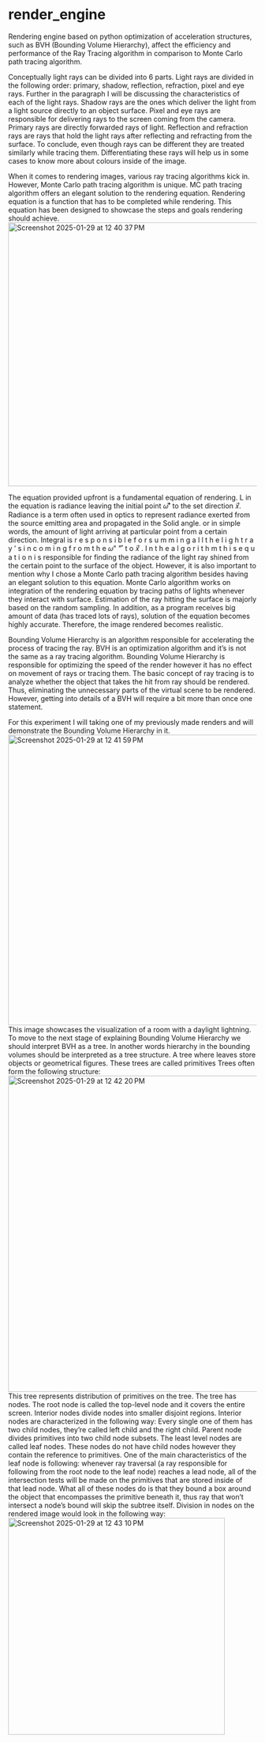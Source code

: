 # render_engine
Rendering engine based on python 
optimization of acceleration structures, such as BVH (Bounding Volume Hierarchy), affect the efficiency and performance of the Ray Tracing algorithm in comparison to Monte Carlo path tracing algorithm. 

Conceptually light rays can be divided into 6 parts. Light rays are divided in the following order:
primary, shadow, reflection, refraction, pixel and eye rays. Further in the paragraph I will be discussing the characteristics of each of the light rays.
Shadow rays are the ones which deliver the light from a light source directly to an object surface. Pixel and eye rays are responsible for delivering rays to the screen coming from the camera. Primary rays are directly forwarded rays of light. Reflection and refraction rays are rays that hold the light rays after reflecting and refracting from the surface. To conclude, even though rays can be different they are treated similarly while tracing them. Differentiating these rays will help us in some cases to know more about colours inside of the image.

When it comes to rendering images, various ray tracing algorithms kick in. However, Monte Carlo
path tracing algorithm is unique. MC path tracing algorithm offers an elegant solution to the rendering equation. Rendering equation is a function that has to be completed while rendering. This equation has been designed to showcase the steps and goals rendering should achieve.
<img width="534" alt="Screenshot 2025-01-29 at 12 40 37 PM" src="https://github.com/user-attachments/assets/355f9d3c-bf54-4ea6-ada9-3853450efc77" />

The equation provided upfront is a fundamental equation of rendering. L in the equation is radiance leaving the initial point 𝜔"⃗ to the set direction 𝑥⃗. Radiance is a term often used in optics to represent radiance exerted from the source emitting area and propagated in the Solid angle. or in simple words, the amount of light arriving at particular point from a certain direction. Integral is
r e s p o n s i b l e f o r s u m m i n g a l l t h e l i g h t r a y ’ s i n c o m i n g f r o m t h e 𝜔" " ⃗ t o 𝑥⃗ . I n t h e a l g o r i t h m t h i s e q u a t i o n i s responsible for finding the radiance of the light ray shined from the certain point to the surface of the object.
However, it is also important to mention why I chose a Monte Carlo path tracing algorithm besides having an elegant solution to this equation. Monte Carlo algorithm works on integration of the rendering equation by tracing paths of lights whenever they interact with surface. Estimation of the ray hitting the surface is majorly based on the random sampling. In addition, as a program receives big amount of data (has traced lots of rays), solution of the equation becomes highly accurate. Therefore, the image rendered becomes realistic.

Bounding Volume Hierarchy is an algorithm responsible for accelerating the process of tracing the
ray. BVH is an optimization algorithm and it’s is not the same as a ray tracing algorithm. Bounding Volume Hierarchy is responsible for optimizing the speed of the render however it has no effect on movement of rays or tracing them. The basic concept of ray tracing is to analyze whether the object that takes the hit from ray should be rendered. Thus, eliminating the unnecessary parts of the virtual scene to be rendered. However, getting into details of a BVH will require a bit more than once one statement.

For this experiment I will taking one of my previously made renders and will demonstrate the Bounding Volume Hierarchy in it.
<img width="588" alt="Screenshot 2025-01-29 at 12 41 59 PM" src="https://github.com/user-attachments/assets/d8294d64-52a7-4326-856b-82b1a8a24263" />
This image showcases the visualization of a room with a daylight lightning. To move to the next stage of explaining Bounding Volume Hierarchy we should interpret BVH as a tree. In another words hierarchy in the bounding volumes should be interpreted as a tree structure. A tree where leaves store objects or geometrical figures. These trees are called primitives
Trees often form the following structure:
<img width="640" alt="Screenshot 2025-01-29 at 12 42 20 PM" src="https://github.com/user-attachments/assets/c7558728-826e-4189-a277-fc5db486f753" />
This tree represents distribution of primitives on the tree. The tree has nodes. The root node is called the top-level node and it covers the entire screen. Interior nodes divide nodes into smaller disjoint regions. Interior nodes are characterized in the following way:
Every single one of them has two child nodes, they’re called left child and the right child. Parent node divides primitives into two child node subsets. The least level nodes are called leaf nodes. These nodes do not have child nodes however they contain the reference to primitives. One of the main characteristics of the leaf node is following: whenever ray traversal (a ray responsible for following from the root node to the leaf node) reaches a lead node, all of the intersection tests will be made on the primitives that are stored inside of that lead node. What all of these nodes do is that they bound a box around the object that encompasses the primitive beneath it, thus ray that won’t intersect a node’s bound will skip the subtree itself.
Division in nodes on the rendered image would look in the following way:
<img width="439" alt="Screenshot 2025-01-29 at 12 43 10 PM" src="https://github.com/user-attachments/assets/7a1c3599-cb74-4d51-830c-df5bbf442084" />

